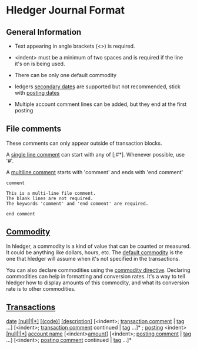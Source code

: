 # Hledger Journal Format 

## General Information

* Text appearing in angle brackets (<\>) is required.
* \<indent\> must be a minimum of two spaces and is required if the line it's
  on is being used.
* There can be only one default commodity
* ledgers [secondary dates](https://hledger.org/hledger.html#secondary-dates)
  are supported but not recommended, stick with [posting
  dates](https://hledger.org/hledger.html#posting-dates)

* Multiple account comment lines can be added, but they end at the first posting

## File comments

These comments can only appear outside of transaction blocks.

A [single line comment](https://hledger.org/hledger.html#comments) can start
with any of [;#*]. Whenever possible, use '#'.

A [multiline comment](https://hledger.org/hledger.html#comment-blocks) starts
with 'comment' and ends with 'end comment'

```
comment

This is a multi-line file comment.
The blank lines are not required.
The keywords 'comment' and 'end comment' are required.

end comment
```

## [Commodity](https://hledger.org/hledger.html#commodity)

In hledger, a commodity is a kind of value that can be counted or measured. It
could be anything like dollars, hours, etc. The [default
commodity](https://hledger.org/hledger.html#default-commodity) is the one that
hledger will assume when it's not specified in the transactions. 

You can also declare commodities using the [commodity
directive](https://hledger.org/hledger.html#declaring-commodities). Declaring
commodities can help in formatting and conversion rates. It's a way to tell
hledger how to display amounts of this commodity, and what its conversion rate
is to other commodities.

## [Transactions](https://hledger.org/hledger.html#default-commodity)

[date](https://hledger.org/hledger.html#dates) [\[null\|\!\|\*\]](https://hledger.org/hledger.html#status) [\[(code)\]](https://hledger.org/hledger.html#code) [\[description\]](https://hledger.org/hledger.html#description) \[\<indent\>; [transaction comment](https://hledger.org/hledger.html#account-comments) \| [tag](https://hledger.org/hledger.html#tags-1) ...\]
\[\<indent\>; [transaction comment](https://hledger.org/hledger.html#account-comments) continued \| [tag](https://hledger.org/hledger.html#tags-1) ...\]\*
; [posting](https://hledger.org/1.26/hledger.html#virtual-postings)
\<indent\> [\[null\|\!\|\*\]](https://hledger.org/hledger.html#status) [account name](https://hledger.org/hledger.html#account-names) \[\<indent\>[amount](https://hledger.org/hledger.html#amounts)\] \[\<indent\>; [posting comment](https://hledger.org/hledger.html#comments) \| [tag](https://hledger.org/hledger.html#tags-1) ...\]
\[\<indent\>; [posting comment](https://hledger.org/hledger.html#comments) continued \| [tag](https://hledger.org/hledger.html#tags-1) ...\]\*

